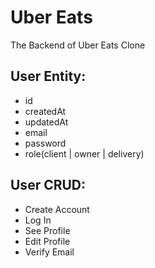 # Uber Eats

The Backend of Uber Eats Clone

## User Entity:

- id
- createdAt
- updatedAt
- email
- password
- role(client | owner | delivery)

## User CRUD:

- Create Account
- Log In
- See Profile
- Edit Profile
- Verify Email
